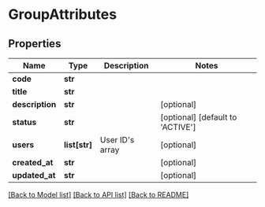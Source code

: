 # GroupAttributes

## Properties
Name | Type | Description | Notes
------------ | ------------- | ------------- | -------------
**code** | **str** |  | 
**title** | **str** |  | 
**description** | **str** |  | [optional] 
**status** | **str** |  | [optional] [default to 'ACTIVE']
**users** | **list[str]** | User ID&#39;s array | [optional] 
**created_at** | **str** |  | [optional] 
**updated_at** | **str** |  | [optional] 

[[Back to Model list]](../README.md#documentation-for-models) [[Back to API list]](../README.md#documentation-for-api-endpoints) [[Back to README]](../README.md)


